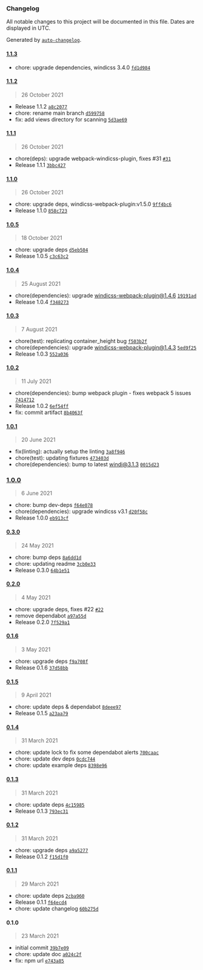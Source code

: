 ### Changelog

All notable changes to this project will be documented in this file. Dates are displayed in UTC.

Generated by [`auto-changelog`](https://github.com/CookPete/auto-changelog).

#### [1.1.3](https://github.com/windicss/vue-cli-plugin-windicss/compare/1.1.2...1.1.3)

- chore: upgrade dependencies, windicss 3.4.0 [`fd1d984`](https://github.com/windicss/vue-cli-plugin-windicss/commit/fd1d984c4b9e6c8524bd6aee1fc66d761b8b9fb7)

#### [1.1.2](https://github.com/windicss/vue-cli-plugin-windicss/compare/1.1.1...1.1.2)

> 26 October 2021

- Release 1.1.2 [`a8c2077`](https://github.com/windicss/vue-cli-plugin-windicss/commit/a8c207705ef239bd7b5951238b47e74010ffa0cf)
- chore: rename main branch [`d599758`](https://github.com/windicss/vue-cli-plugin-windicss/commit/d599758e477383251439c02731eecf491f70899e)
- fix: add views directory for scanning [`5d3ae69`](https://github.com/windicss/vue-cli-plugin-windicss/commit/5d3ae696c4cd2b9a638b8f058a7a6ca31d1bb1a6)

#### [1.1.1](https://github.com/windicss/vue-cli-plugin-windicss/compare/1.1.0...1.1.1)

> 26 October 2021

- chore(deps): upgrade webpack-windicss-plugin, fixes #31 [`#31`](https://github.com/windicss/vue-cli-plugin-windicss/issues/31)
- Release 1.1.1 [`3bbc427`](https://github.com/windicss/vue-cli-plugin-windicss/commit/3bbc427ae73fb5e49e8ecf537a2d84b95a4decf8)

#### [1.1.0](https://github.com/windicss/vue-cli-plugin-windicss/compare/1.0.5...1.1.0)

> 26 October 2021

- chore: upgrade deps, windicss-webpack-plugin:v1.5.0 [`9ff4bc6`](https://github.com/windicss/vue-cli-plugin-windicss/commit/9ff4bc68b265312723401da0bac30e6f0e6ab2e3)
- Release 1.1.0 [`858c723`](https://github.com/windicss/vue-cli-plugin-windicss/commit/858c723042387866bd4f6e130a392936fa8d60d7)

#### [1.0.5](https://github.com/windicss/vue-cli-plugin-windicss/compare/1.0.4...1.0.5)

> 18 October 2021

- chore: upgrade deps [`d5eb504`](https://github.com/windicss/vue-cli-plugin-windicss/commit/d5eb5040fb5d598fa0e73c04511bf83d44b8597f)
- Release 1.0.5 [`c3c63c2`](https://github.com/windicss/vue-cli-plugin-windicss/commit/c3c63c2a160da4692dea066028ac389ac4bc6697)

#### [1.0.4](https://github.com/windicss/vue-cli-plugin-windicss/compare/1.0.3...1.0.4)

> 25 August 2021

- chore(dependencies): upgrade windicss-webpack-plugin@1.4.6 [`19191ad`](https://github.com/windicss/vue-cli-plugin-windicss/commit/19191adb79cd89805e3fbea7f512078061bfdb66)
- Release 1.0.4 [`f348273`](https://github.com/windicss/vue-cli-plugin-windicss/commit/f348273bad542381d4e100c2d0c7108edd3d7c24)

#### [1.0.3](https://github.com/windicss/vue-cli-plugin-windicss/compare/1.0.2...1.0.3)

> 7 August 2021

- chore(test): replicating container_height bug [`f503b2f`](https://github.com/windicss/vue-cli-plugin-windicss/commit/f503b2f640b5dd6f6439ef5550c9839d07f98a36)
- chore(dependencies): upgrade windicss-webpack-plugin@1.4.3 [`5ed9f25`](https://github.com/windicss/vue-cli-plugin-windicss/commit/5ed9f253a14ccf2b2a3dec3c52808ffc58084bff)
- Release 1.0.3 [`552a036`](https://github.com/windicss/vue-cli-plugin-windicss/commit/552a0367c548713e2d0e827434163692c87e0835)

#### [1.0.2](https://github.com/windicss/vue-cli-plugin-windicss/compare/1.0.1...1.0.2)

> 11 July 2021

- chore(dependencies): bump webpack plugin - fixes webpack 5 issues [`7414712`](https://github.com/windicss/vue-cli-plugin-windicss/commit/74147120f5a6ec0e60d95df8ea92bccd51232691)
- Release 1.0.2 [`6ef54ff`](https://github.com/windicss/vue-cli-plugin-windicss/commit/6ef54ff9dc36e69d53385fcfd0c1fc986ccdd677)
- fix: commit artifact [`8b4063f`](https://github.com/windicss/vue-cli-plugin-windicss/commit/8b4063fd87ed04be0bdd8e4f9a02c572fe3d18f8)

#### [1.0.1](https://github.com/windicss/vue-cli-plugin-windicss/compare/1.0.0...1.0.1)

> 20 June 2021

- fix(linting): actually setup the linting [`3a8f946`](https://github.com/windicss/vue-cli-plugin-windicss/commit/3a8f9467c8f3d5408185c981ae729a70d9c1b00b)
- chore(test): updating fixtures [`473403d`](https://github.com/windicss/vue-cli-plugin-windicss/commit/473403d54703c65babb597f955c490ee93feb19c)
- chore(dependencies): bump to latest windi@3.1.3 [`0015d23`](https://github.com/windicss/vue-cli-plugin-windicss/commit/0015d2387fff51dc9534bdf032565c1595e93a79)

### [1.0.0](https://github.com/windicss/vue-cli-plugin-windicss/compare/0.3.0...1.0.0)

> 6 June 2021

- chore: bump dev-deps [`f64e078`](https://github.com/windicss/vue-cli-plugin-windicss/commit/f64e078a3e410113148cee92971d25e8e4ee461a)
- chore(dependencies): upgrade windicss v3.1 [`d20f58c`](https://github.com/windicss/vue-cli-plugin-windicss/commit/d20f58c34718a35c6150c9dee3c931ed9c87d8c7)
- Release 1.0.0 [`eb913cf`](https://github.com/windicss/vue-cli-plugin-windicss/commit/eb913cf2d0c659f644f19ffc4350a03cbc2927e5)

#### [0.3.0](https://github.com/windicss/vue-cli-plugin-windicss/compare/0.2.0...0.3.0)

> 24 May 2021

- chore: bump deps [`8a6dd1d`](https://github.com/windicss/vue-cli-plugin-windicss/commit/8a6dd1d5b0b42d8d661c5408fa4658cf0f2f7104)
- chore: updating readme [`3cb0e33`](https://github.com/windicss/vue-cli-plugin-windicss/commit/3cb0e33149fa9049940d98aafa2cffaf1bca0a60)
- Release 0.3.0 [`64b1e51`](https://github.com/windicss/vue-cli-plugin-windicss/commit/64b1e51e6be4dbf72b5a1a5f1fc6782de34448aa)

#### [0.2.0](https://github.com/windicss/vue-cli-plugin-windicss/compare/0.1.6...0.2.0)

> 4 May 2021

- chore: upgrade deps, fixes #22 [`#22`](https://github.com/windicss/vue-cli-plugin-windicss/issues/22)
- remove dependabot [`a97a55d`](https://github.com/windicss/vue-cli-plugin-windicss/commit/a97a55d2dde3f1a83e18ce008f87a488a8ca5f43)
- Release 0.2.0 [`7f529a1`](https://github.com/windicss/vue-cli-plugin-windicss/commit/7f529a1fdb46df6604f6b5c498ac175cb7e0b034)

#### [0.1.6](https://github.com/windicss/vue-cli-plugin-windicss/compare/0.1.5...0.1.6)

> 3 May 2021

- chore: upgrade deps [`f9a708f`](https://github.com/windicss/vue-cli-plugin-windicss/commit/f9a708fe9f459ca725d6324845f552c4201e783c)
- Release 0.1.6 [`37d58bb`](https://github.com/windicss/vue-cli-plugin-windicss/commit/37d58bba4bc0788cfe02cafd191f24437c75f93d)

#### [0.1.5](https://github.com/windicss/vue-cli-plugin-windicss/compare/0.1.4...0.1.5)

> 9 April 2021

- chore: update deps & dependabot [`8deee97`](https://github.com/windicss/vue-cli-plugin-windicss/commit/8deee972c0ca0b47d1d227af32508352bc0560fd)
- Release 0.1.5 [`a23aa79`](https://github.com/windicss/vue-cli-plugin-windicss/commit/a23aa796da03bd3c963bc95a33c10838b8d83c54)

#### [0.1.4](https://github.com/windicss/vue-cli-plugin-windicss/compare/0.1.3...0.1.4)

> 31 March 2021

- chore: update lock to fix some dependabot alerts [`700caac`](https://github.com/windicss/vue-cli-plugin-windicss/commit/700caac4eb1d94b8b8c364f9e74f2eed3e2f65e7)
- chore: update dev deps [`0cdc744`](https://github.com/windicss/vue-cli-plugin-windicss/commit/0cdc7447474151ce84b027724ef3f91063d6cf9f)
- chore: update example deps [`8398e96`](https://github.com/windicss/vue-cli-plugin-windicss/commit/8398e960bb011b8bc5329ff3dce711c4af02948d)

#### [0.1.3](https://github.com/windicss/vue-cli-plugin-windicss/compare/0.1.2...0.1.3)

> 31 March 2021

- chore: update deps [`4c15985`](https://github.com/windicss/vue-cli-plugin-windicss/commit/4c15985199fead079af9a7c76a80c219ec71ff97)
- Release 0.1.3 [`793ec31`](https://github.com/windicss/vue-cli-plugin-windicss/commit/793ec313b8fdb8989691d4c4cc145d3f7b52b498)

#### [0.1.2](https://github.com/windicss/vue-cli-plugin-windicss/compare/0.1.1...0.1.2)

> 31 March 2021

- chore: upgrade deps [`a9a5277`](https://github.com/windicss/vue-cli-plugin-windicss/commit/a9a52770a1186994b52e1421cdefff17001a26dc)
- Release 0.1.2 [`f15d1f0`](https://github.com/windicss/vue-cli-plugin-windicss/commit/f15d1f0aab63ba392075f6f4400b1feb53164b8d)

#### [0.1.1](https://github.com/windicss/vue-cli-plugin-windicss/compare/0.1.0...0.1.1)

> 29 March 2021

- chore: update deps [`2cba960`](https://github.com/windicss/vue-cli-plugin-windicss/commit/2cba96052497b5f4a2ae659e0eefd4bfc8941020)
- Release 0.1.1 [`f64ecd4`](https://github.com/windicss/vue-cli-plugin-windicss/commit/f64ecd43769e4a7ff5c821d4ef2f9ace327eb79f)
- chore: update changelog [`60b275d`](https://github.com/windicss/vue-cli-plugin-windicss/commit/60b275d510c1c93a9e48d0f0e21737089ae0be5e)

#### 0.1.0

> 23 March 2021

- initial commit [`39b7e09`](https://github.com/windicss/vue-cli-plugin-windicss/commit/39b7e096ae6b1e1142048b535e5d9ff2748dea9d)
- chore: update doc [`a024c2f`](https://github.com/windicss/vue-cli-plugin-windicss/commit/a024c2f967ad299e65c0b33728c09aecf034b42e)
- fix: npm url [`e743a85`](https://github.com/windicss/vue-cli-plugin-windicss/commit/e743a85cca823fa5a342d72506ba16cc8e0533ce)
